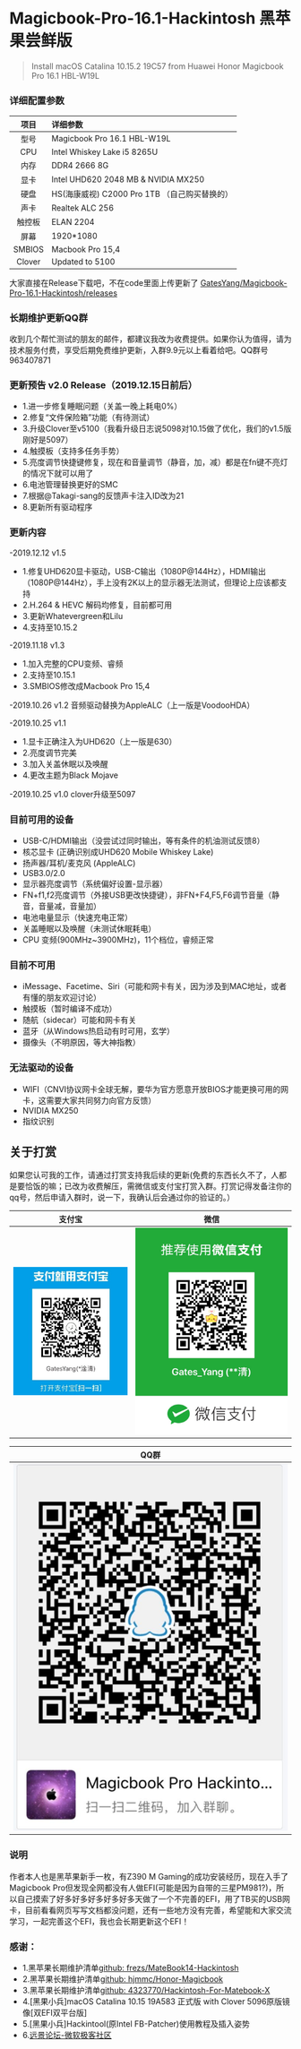 # Magicbook-Pro-16.1-Hackintosh 黑苹果尝鲜版
>Install macOS Catalina 10.15.2 19C57 from Huawei Honor Magicbook Pro 16.1 HBL-W19L

### 详细配置参数
| 项目 | 详细参数|
| :--: | :-------------------- |
| 型号 | Magicbook Pro 16.1 HBL-W19L |
| CPU  | Intel Whiskey Lake i5 8265U |
| 内存 | DDR4 2666 8G|
| 显卡 | Intel UHD620 2048 MB & NVIDIA MX250|
| 硬盘 | HS(海康威视) C2000 Pro 1TB （自己购买替换的）|
| 声卡 | Realtek ALC 256|
| 触控板 | ELAN 2204|
| 屏幕 | 1920*1080|
| SMBIOS | Macbook Pro 15,4|
| Clover | Updated to 5100|

大家直接在Release下载吧，不在code里面上传更新了
[GatesYang/Magicbook-Pro-16.1-Hackintosh/releases](https://github.com/GatesYang/Magicbook-Pro-16.1-Hackintosh/releases)
 
### 长期维护更新QQ群
  收到几个帮忙测试的朋友的邮件，都建议我改为收费提供。如果你认为值得，请为技术服务付费，享受后期免费维护更新，入群9.9元以上看着给吧。QQ群号 963407871

### 更新预告 v2.0 Release（2019.12.15日前后）
* 1.进一步修复睡眠问题（关盖一晚上耗电0%）
* 2.修复“文件保险箱”功能（有待测试）
* 3.升级Clover至v5100（我看升级日志说5098对10.15做了优化，我们的v1.5版刚好是5097）
* 4.触摸板（支持多任务手势）
* 5.亮度调节快捷键修复，现在和音量调节（静音，加，减）都是在fn键不亮灯的情况下就可以用了
* 6.电池管理替换更好的SMC
* 7.根据@Takagi-sang的反馈声卡注入ID改为21
* 8.更新所有驱动程序

### 更新内容
-2019.12.12 v1.5 
* 1.修复UHD620显卡驱动，USB-C输出（1080P@144Hz），HDMI输出（1080P@144Hz），手上没有2K以上的显示器无法测试，但理论上应该都支持
* 2.H.264 & HEVC 解码均修复，目前都可用
* 3.更新Whatevergreen和Lilu
* 4.支持至10.15.2

-2019.11.18 v1.3 
* 1.加入完整的CPU变频、睿频
* 2.支持至10.15.1
* 3.SMBIOS修改成Macbook Pro 15,4

-2019.10.26 v1.2 音频驱动替换为AppleALC（上一版是VoodooHDA）

-2019.10.25 v1.1 
* 1.显卡正确注入为UHD620（上一版是630）
* 2.亮度调节完美
* 3.加入关盖休眠以及唤醒
* 4.更改主题为Black Mojave

-2019.10.25 v1.0 clover升级至5097

### 目前可用的设备
* USB-C/HDMI输出（没尝试过同时输出，等有条件的机油测试反馈8）
* 核芯显卡 (正确识别成UHD620 Mobile Whiskey Lake)
* 扬声器/耳机/麦克风 (AppleALC)
* USB3.0/2.0
* 显示器亮度调节（系统偏好设置-显示器）
* FN+f1,f2亮度调节（外接USB更改快捷键），非FN+F4,F5,F6调节音量（静音，音量减，音量加）
* 电池电量显示（快速充电正常）
* 关盖睡眠以及唤醒（未测试休眠耗电）
* CPU 变频(900MHz~3900MHz)，11个档位，睿频正常

### 目前不可用
* iMessage、Facetime、Siri（可能和网卡有关，因为涉及到MAC地址，或者有懂的朋友欢迎讨论）
* 触摸板（暂时编译不成功）
* 随航（sidecar）可能和网卡有关
* 蓝牙（从Windows热启动有时可用，玄学）
* 摄像头（不明原因，等大神指教）

### 无法驱动的设备
* WIFI（CNVI协议网卡全球无解，要华为官方愿意开放BIOS才能更换可用的网卡，这需要大家共同努力向官方反馈）
* NVIDIA MX250
* 指纹识别

## 关于打赏

如果您认可我的工作，请通过打赏支持我后续的更新(免费的东西长久不了，人都是要恰饭的嘛；已改为收费解压，需微信或支付宝打赏入群。打赏记得发备注你的qq号，然后申请入群时，说一下，我确认后会通过你的验证的。）

|            支付宝                                          |                       微信                           |
| ---------------------------------------------------------- | ---------------------------------------------------- |
| ![Alipay](Alipay1.jpg)                                     | ![Wechat](Wechat.jpg)                                |

|            QQ群                 |
| ------------------------------- |
| ![963407871](QQ.jpg)            |

### 说明
作者本人也是黑苹果新手一枚，有Z390 M Gaming的成功安装经历，现在入手了Magicbook Pro但发现全网都没有人做EFI(可能是因为自带的三星PM981?)，所以自己摸索了好多好多好多好多好多天做了一个不完善的EFI，用了TB买的USB网卡，目前看看网页写写文档都没问题，还有一些地方没有完善，希望能和大家交流学习，一起完善这个EFI，我也会长期更新这个EFI！

### 感谢：
* 1.黑苹果长期维护清单[github: frezs/MateBook14-Hackintosh](https://github.com/frezs/MateBook14-Hackintosh)
* 2.黑苹果长期维护清单[github: hjmmc/Honor-Magicbook](https://github.com/hjmmc/Honor-Magicbook)
* 3.黑苹果长期维护清单[github: 4323770/Hackintosh-For-Matebook-X](https://github.com/4323770/Hackintosh-For-Matebook-X)
* 4.[黑果小兵]macOS Catalina 10.15 19A583 正式版 with Clover 5096原版镜像[双EFI双平台版]
* 5.[黑果小兵]Hackintool(原Intel FB-Patcher)使用教程及插入姿势
* 6.[远景论坛-微软极客社区](http://www.pcbeta.com)
